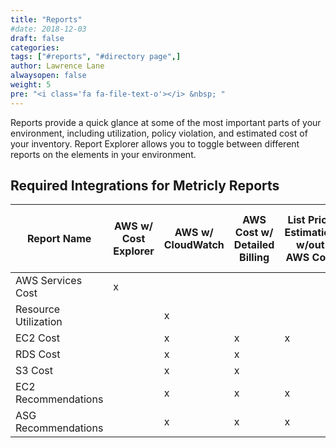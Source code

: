 ```yaml
---
title: "Reports"
#date: 2018-12-03
draft: false
categories:
tags: ["#reports", "#directory page",]
author: Lawrence Lane
alwaysopen: false
weight: 5
pre: "<i class='fa fa-file-text-o'></i> &nbsp; "
---
```

Reports provide a quick glance at some of the most important parts of your environment, including utilization, policy violation, and estimated cost of your inventory. Report Explorer allows you to toggle between different reports on the elements in your environment.

## Required Integrations for Metricly Reports

| Report Name          | AWS w/ Cost Explorer | AWS w/ CloudWatch | AWS Cost w/ Detailed Billing | List Price Estimation w/out AWS Cost | Time from activation to first report |
|----------------------|----------------------|-------------------|------------------------------|--------------------------------------|--------------------------------------|
| AWS Services Cost    | x                    |                   |                              |                                      | Immediate                            |
| Resource Utilization |                      | x                 |                              |                                      | Immediate                            |
| EC2 Cost             |                      | x                 | x                            | x                                    | 1 day                                |
| RDS Cost             |                      | x                 | x                            |                                      | 1 day                                |
| S3 Cost              |                      | x                 | x                            |                                      | 1 day                                |
| EC2 Recommendations  |                      | x                 | x                            | x                                    | 1 week                               |
| ASG Recommendations  |                      | x                 | x                            | x                                    | 1 week                               |
